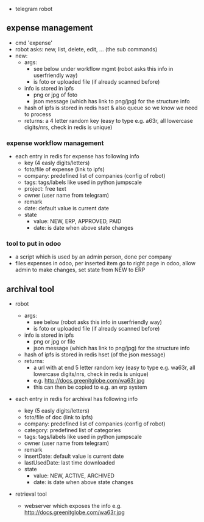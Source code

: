
- telegram robot

## expense management

- cmd 'expense'
- robot asks: new, list, delete, edit, ... (the sub commands)
- new:
    - args:
        - see below under workflow mgmt (robot asks this info in userfriendly way)
        - is foto or uploaded file (if already scanned before)
    - info is stored in ipfs
        - png or jpg of foto
        - json message (which has link to png/jpg) for the structure info
    - hash of ipfs is stored in redis hset & also queue so we know we need to process
    - returns: a 4 letter random key (easy to type e.g. a63r, all lowercase digits/nrs, check in redis is unique)
    
### expense workflow management

- each entry in redis for expense has following info
  - key (4 easly digits/letters)
  - foto/file of expense (link to ipfs)
  - company: predefined list of companies (config of robot)
  - tags: tags/labels like used in python jumpscale
  - project: free text      
  - owner (user name from telegram)
  - remark
  - date: default value is current date
  - state
      - value: NEW, ERP, APPROVED, PAID
      - date: is date when above state changes
  
### tool to put in odoo

- a script which is used by an admin person, done per company
- files expenses in odoo, per inserted item go to right page in odoo, allow admin to make changes, set state from NEW to ERP

## archival tool

- robot
    - args:
        - see below (robot asks this info in userfriendly way)
        - is foto or uploaded file (if already scanned before)
    - info is stored in ipfs
        - png or jpg or file
        - json message (which has link to png/jpg) for the structure info
    - hash of ipfs is stored in redis hset (of the json message)
    - returns: 
        - a url with at end 5 letter random key (easy to type e.g. wa63r, all lowercase digits/nrs, check in redis is unique)
        - e.g. http://docs.greenitglobe.com/wa63r.jpg
        - this can then be copied to e.g. an erp system

- each entry in redis for archival has following info
  - key (5 easly digits/letters)
  - foto/file of doc (link to ipfs)
  - company: predefined list of companies (config of robot)
  - category: predefined list of categories
  - tags: tags/labels like used in python jumpscale
  - owner (user name from telegram)
  - remark
  - insertDate: default value is current date
  - lastUsedDate: last time downloaded
  - state
      - value: NEW, ACTIVE, ARCHIVED
      - date: is date when above state changes
      
- retrieval tool
    - webserver which exposes the info e.g. http://docs.greenitglobe.com/wa63r.jpg
  
